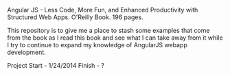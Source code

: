 Angular JS - Less Code, More Fun, and Enhanced Productivity with Structured Web Apps.  O'Reilly Book.  196 pages.

This repository is to give me a place to stash some examples that come from the book as I read this book and see what I can take away from it while I try to continue to expand my knowledge of AngularJS webapp development.

Project Start - 1/24/2014
Finish - ?